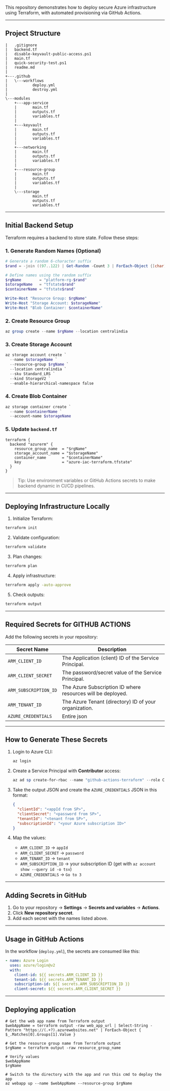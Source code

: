 This repository demonstrates how to deploy secure Azure infrastructure using Terraform, with automated provisioning via GitHub Actions.

---

## Project Structure

```
|   .gitignore
|   backend.tf
|   disable-keyvault-public-access.ps1
|   main.tf
|   quick-security-test.ps1
|   readme.md
|
+---.github
|   \---workflows
|           deploy.yml
|           destroy.yml
|
\---modules
    +---app-service
    |       main.tf
    |       outputs.tf
    |       variables.tf
    |
    +---keyvault
    |       main.tf
    |       outputs.tf
    |       variables.tf
    |
    +---networking
    |       main.tf
    |       outputs.tf
    |       variables.tf
    |
    +---resource-group
    |       main.tf
    |       outputs.tf
    |       variables.tf
    |
    \---storage
            main.tf
            outputs.tf
            variables.tf
```

---

## Initial Backend Setup

Terraform requires a backend to store state. Follow these steps:

### 1. Generate Random Names (Optional)

```powershell
# Generate a random 6-character suffix
$rand = -join ((97..122) | Get-Random -Count 3 | ForEach-Object {[char]$_})

# Define names using the random suffix
$rgName        = "platform-rg-$rand"
$storageName   = "tfstate$rand"
$containerName = "tfstate$rand"

Write-Host "Resource Group: $rgName"
Write-Host "Storage Account: $storageName"
Write-Host "Blob Container: $containerName"
```

### 2. Create Resource Group

```powershell
az group create --name $rgName --location centralindia
```

### 3. Create Storage Account

```powershell
az storage account create `
  --name $storageName `
  --resource-group $rgName `
  --location centralindia `
  --sku Standard_LRS `
  --kind StorageV2 `
  --enable-hierarchical-namespace false
```

### 4. Create Blob Container

```powershell
az storage container create `
  --name $containerName `
  --account-name $storageName
```

### 5. Update `backend.tf`

```hcl
terraform {
  backend "azurerm" {
    resource_group_name  = "$rgName"
    storage_account_name = "$storageName"
    container_name       = "$containerName"
    key                  = "azure-iac-terraform.tfstate"
  }
}
```

> Tip: Use environment variables or GitHub Actions secrets to make backend dynamic in CI/CD pipelines.

---

## Deploying Infrastructure Locally

1. Initialize Terraform:

```bash
terraform init
```

2. Validate configuration:

```bash
terraform validate
```

3. Plan changes:

```bash
terraform plan
```

4. Apply infrastructure:

```bash
terraform apply -auto-approve
```

5. Check outputs:

```bash
terraform output
```

---

## Required Secrets for GITHUB ACTIONS

Add the following secrets in your repository:

| Secret Name          | Description |
|-----------------------|-------------|
| `ARM_CLIENT_ID`       | The Application (client) ID of the Service Principal. |
| `ARM_CLIENT_SECRET`   | The password/secret value of the Service Principal. |
| `ARM_SUBSCRIPTION_ID` | The Azure Subscription ID where resources will be deployed. |
| `ARM_TENANT_ID`       | The Azure Tenant (directory) ID of your organization. |
| `AZURE_CREDENTIALS`   | Entire json
---

## How to Generate These Secrets

1. Login to Azure CLI:

   ```powershell
   az login
   ```

2. Create a Service Principal with **Contributor** access:

   ```powershell
   az ad sp create-for-rbac --name "github-actions-terraform" --role Contributor --scopes "/subscriptions/<YOUR_SUBSCRIPTION_ID>"
   ```

3. Take the output JSON and create the `AZURE_CREDENTIALS` JSON in this format:

   ```json
   {
     "clientId": "<appId from SP>",
     "clientSecret": "<password from SP>",
     "tenantId": "<tenant from SP>",
     "subscriptionId": "<your Azure subscription ID>"
   }
   ```

4. Map the values:
   - `ARM_CLIENT_ID` → `appId`
   - `ARM_CLIENT_SECRET` → `password`
   - `ARM_TENANT_ID` → `tenant`
   - `ARM_SUBSCRIPTION_ID` → your subscription ID (get with `az account show --query id -o tsv`)
   - `AZURE_CREDENTIALS` → `Go to 3`

---

## Adding Secrets in GitHub

1. Go to your repository → **Settings** → **Secrets and variables** → **Actions**.  
2. Click **New repository secret**.  
3. Add each secret with the names listed above.  

---

## Usage in GitHub Actions

In the workflow (`deploy.yml`), the secrets are consumed like this:

```yaml
- name: Azure Login
  uses: azure/login@v2
  with:
    client-id: ${{ secrets.ARM_CLIENT_ID }}
    tenant-id: ${{ secrets.ARM_TENANT_ID }}
    subscription-id: ${{ secrets.ARM_SUBSCRIPTION_ID }}
    client-secret: ${{ secrets.ARM_CLIENT_SECRET }}
```

---

## Deploying application

```
# Get the web app name from Terraform output
$webAppName = terraform output -raw web_app_url | Select-String -Pattern "https://(.+?).azurewebsites.net" | ForEach-Object { $_.Matches[0].Groups[1].Value }

# Get the resource group name from Terraform output
$rgName = terraform output -raw resource_group_name

# Verify values
$webAppName
$rgName

# Switch to the directory with the app and run this cmd to deploy the app
az webapp up --name $webAppName --resource-group $rgName

```
